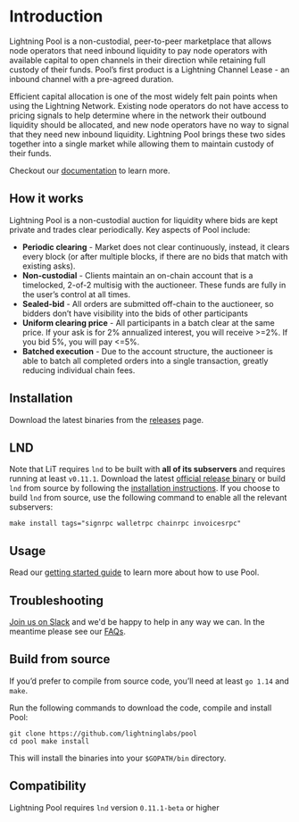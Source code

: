 # Introduction

Lightning Pool is a non-custodial, peer-to-peer marketplace that allows node operators that need inbound liquidity to pay node operators with available capital to open channels in their direction while retaining full custody of their funds. Pool’s first product is a Lightning Channel Lease - an inbound channel with a pre-agreed duration.

Efficient capital allocation is one of the most widely felt pain points when using the Lightning Network. Existing node operators do not have access to pricing signals to help determine where in the network their outbound liquidity should be allocated, and new node operators have no way to signal that they need new inbound liquidity. Lightning Pool brings these two sides together into a single market while allowing them to maintain custody of their funds.

Checkout our [documentation](./) to learn more.

## How it works

Lightning Pool is a non-custodial auction for liquidity where bids are kept private and trades clear periodically. Key aspects of Pool include:

* **Periodic clearing** - Market does not clear continuously, instead, it clears every block \(or after multiple blocks, if there are no bids that match with existing asks\).
* **Non-custodial** - Clients maintain an on-chain account that is a timelocked, 2-of-2 multisig with the auctioneer. These funds are fully in the user’s control at all times.
* **Sealed-bid** - All orders are submitted off-chain to the auctioneer, so bidders don’t have visibility into the bids of other participants
* **Uniform clearing price** - All participants in a batch clear at the same price. If your ask is for 2% annualized interest, you will receive &gt;=2%. If you bid 5%, you will pay &lt;=5%.
* **Batched execution** - Due to the account structure, the auctioneer is able to batch all completed orders into a single transaction, greatly reducing individual chain fees.

## Installation

Download the latest binaries from the [releases](https://github.com/lightninglabs/pool/releases) page.

## LND

Note that LiT requires `lnd` to be built with **all of its subservers** and requires running at least `v0.11.1`. Download the latest [official release binary](https://github.com/lightningnetwork/lnd/releases/latest) or build `lnd` from source by following the [installation instructions](https://github.com/lightningnetwork/lnd/blob/master/docs/INSTALL.md). If you choose to build `lnd` from source, use the following command to enable all the relevant subservers:

```text
make install tags="signrpc walletrpc chainrpc invoicesrpc"
```

## Usage

Read our [getting started guide](./) to learn more about how to use Pool.

## Troubleshooting

[Join us on Slack](https://lightning.engineering/slack.html) and we'd be happy to help in any way we can. In the meantime please see our [FAQs](faq.md).

## Build from source

If you’d prefer to compile from source code, you’ll need at least `go 1.14` and `make`.

Run the following commands to download the code, compile and install Pool:

```text
git clone https://github.com/lightninglabs/pool
cd pool make install
```

This will install the binaries into your `$GOPATH/bin` directory.

## Compatibility

Lightning Pool requires `lnd` version `0.11.1-beta` or higher

